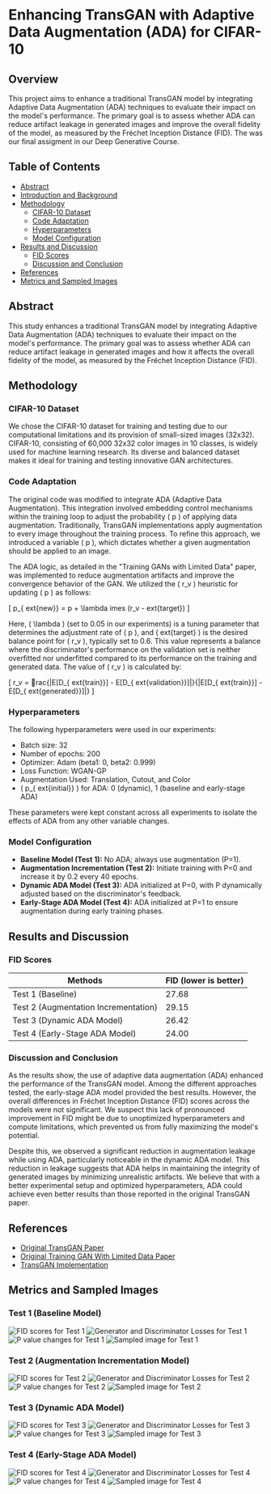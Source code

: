
# Enhancing TransGAN with Adaptive Data Augmentation (ADA) for CIFAR-10

## Overview

This project aims to enhance a traditional TransGAN model by integrating Adaptive Data Augmentation (ADA) techniques to evaluate their impact on the model's performance. The primary goal is to assess whether ADA can reduce artifact leakage in generated images and improve the overall fidelity of the model, as measured by the Fréchet Inception Distance (FID). The was our final assigment in our Deep Generative Course.

## Table of Contents
- [Abstract](#abstract)
- [Introduction and Background](#introduction-and-background)
- [Methodology](#methodology)
  - [CIFAR-10 Dataset](#cifar-10-dataset)
  - [Code Adaptation](#code-adaptation)
  - [Hyperparameters](#hyperparameters)
  - [Model Configuration](#model-configuration)
- [Results and Discussion](#results-and-discussion)
  - [FID Scores](#fid-scores)
  - [Discussion and Conclusion](#discussion-and-conclusion)
- [References](#references)
- [Metrics and Sampled Images](#metrics-and-sampled-images)

## Abstract

This study enhances a traditional TransGAN model by integrating Adaptive Data Augmentation (ADA) techniques to evaluate their impact on the model's performance. The primary goal was to assess whether ADA can reduce artifact leakage in generated images and how it affects the overall fidelity of the model, as measured by the Fréchet Inception Distance (FID).

## Methodology

### CIFAR-10 Dataset

We chose the CIFAR-10 dataset for training and testing due to our computational limitations and its provision of small-sized images (32x32). CIFAR-10, consisting of 60,000 32x32 color images in 10 classes, is widely used for machine learning research. Its diverse and balanced dataset makes it ideal for training and testing innovative GAN architectures.

### Code Adaptation

The original code was modified to integrate ADA (Adaptive Data Augmentation).
This integration involved embedding control mechanisms within the training loop to adjust the probability \( p \) of applying data augmentation.
Traditionally, TransGAN implementations apply augmentation to every image throughout the training process. To refine this approach, we introduced a variable \( p \), which dictates whether a given augmentation should be applied to an image.

The ADA logic, as detailed in the "Training GANs with Limited Data" paper, was implemented to reduce augmentation artifacts and improve the convergence behavior of the GAN. We utilized the \( r_v \) heuristic for updating \( p \) as follows:

\[ p_{	ext{new}} = p + \lambda 	imes (r_v - 	ext{target}) \]

Here, \( \lambda \) (set to 0.05 in our experiments) is a tuning parameter that determines the adjustment rate of \( p \), and \( 	ext{target} \) is the desired balance point for \( r_v \), typically set to 0.6. This value represents a balance where the discriminator's performance on the validation set is neither overfitted nor underfitted compared to its performance on the training and generated data. The value of \( r_v \) is calculated by:

\[ r_v = rac{|E[D_{	ext{train}}] - E[D_{	ext{validation}}]|}{|E[D_{	ext{train}}] - E[D_{	ext{generated}}]|} \]

### Hyperparameters

The following hyperparameters were used in our experiments:

- Batch size: 32
- Number of epochs: 200
- Optimizer: Adam (beta1: 0, beta2: 0.999)
- Loss Function: WGAN-GP
- Augmentation Used: Translation, Cutout, and Color
- \( p_{	ext{initial}} \) for ADA: 0 (dynamic), 1 (baseline and early-stage ADA)

These parameters were kept constant across all experiments to isolate the effects of ADA from any other variable changes.

### Model Configuration

- **Baseline Model (Test 1):** No ADA; always use augmentation (P=1).
- **Augmentation Incrementation (Test 2):** Initiate training with P=0 and increase it by 0.2 every 40 epochs.
- **Dynamic ADA Model (Test 3):** ADA initialized at P=0, with P dynamically adjusted based on the discriminator's feedback.
- **Early-Stage ADA Model (Test 4):** ADA initialized at P=1 to ensure augmentation during early training phases.

## Results and Discussion

### FID Scores

| Methods                         | FID (lower is better) |
|---------------------------------|-----------------------|
| Test 1 (Baseline)               | 27.68                 |
| Test 2 (Augmentation Incrementation) | 29.15           |
| Test 3 (Dynamic ADA Model)      | 26.42                 |
| Test 4 (Early-Stage ADA Model)  | 24.00                 |

### Discussion and Conclusion

As the results show, the use of adaptive data augmentation (ADA) enhanced the performance of the TransGAN model. Among the different approaches tested, the early-stage ADA model provided the best results. However, the overall differences in Fréchet Inception Distance (FID) scores across the models were not significant. We suspect this lack of pronounced improvement in FID might be due to unoptimized hyperparameters and compute limitations, which prevented us from fully maximizing the model's potential.

Despite this, we observed a significant reduction in augmentation leakage while using ADA, particularly noticeable in the dynamic ADA model. This reduction in leakage suggests that ADA helps in maintaining the integrity of generated images by minimizing unrealistic artifacts. We believe that with a better experimental setup and optimized hyperparameters, ADA could achieve even better results than those reported in the original TransGAN paper.

## References

- [Original TransGAN Paper](https://arxiv.org/pdf/2102.07074)
- [Original Training GAN With Limited Data Paper](https://arxiv.org/pdf/2006.06676)
- [TransGAN Implementation](https://github.com/asarigun/TransGAN)

## Metrics and Sampled Images

### Test 1 (Baseline Model)
![FID scores for Test 1](test1_FID.jpeg)
![Generator and Discriminator Losses for Test 1](test1_loss.jpeg)
![P value changes for Test 1](images/test1_P_value.jpeg)
![Sampled image for Test 1](images/test1_image.jpeg)

### Test 2 (Augmentation Incrementation Model)
![FID scores for Test 2](images/test2_FID.jpeg)
![Generator and Discriminator Losses for Test 2](test2_loss.jpeg)
![P value changes for Test 2](images/test2_P_value.jpeg)
![Sampled image for Test 2](images/test2_image.jpeg)

### Test 3 (Dynamic ADA Model)
![FID scores for Test 3](images/test3_FID.jpeg)
![Generator and Discriminator Losses for Test 3](test3_loss.jpeg)
![P value changes for Test 3](images/test3_P_value.jpeg)
![Sampled image for Test 3](images/test3_image.jpeg)

### Test 4 (Early-Stage ADA Model)
![FID scores for Test 4](images/test4_FID.jpeg)
![Generator and Discriminator Losses for Test 4](test4_loss.jpeg)
![P value changes for Test 4](images/test4_P_value.jpeg)
![Sampled image for Test 4](images/test4_image.jpeg)
